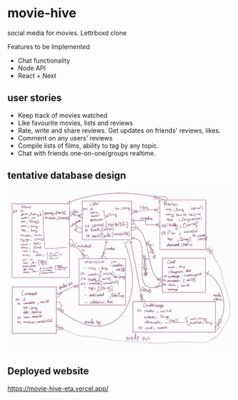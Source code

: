 # movie-hive

social media for movies. Lettrboxd clone

Features to be Implemented

- Chat functionality
- Node API
- React + Next

## user stories

- Keep track of movies watched
- Like favourite movies, lists and reviews
- Rate, write and share reviews. Get updates on friends' reviews, likes.
- Comment on any users' reviews
- Compile lists of films, ability to tag by any topic.
- Chat with friends one-on-one/groups realtime.

## tentative database design

<img src="https://github.com/suha-nathan/movie-hive/blob/main/db-design/movie-db-v2.jpeg" width="850"/>

## Deployed website

https://movie-hive-eta.vercel.app/
